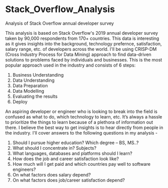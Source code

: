# Stack_Overflow_Analysis
Analysis of Stack Overflow annual developer survey

This analysis is based on Stack Overflow's 2019 annual developer survey taken by 90,000 respondents from 170+ countries. This data is interesting as it gives insights into the background, technology prefernce, satisfaction, salary range, etc. of developers across the world. I'll be using CRISP-DM (Cross Industry Process for Data Mining) approach to find data-driven solutions to problems faced by individuals and businesses. This is the most popular approach used in the industry and consists of 6 steps:

1.	Business Understanding
2.	Data Understanding
3.	Data Preparation
4.	Data Modelling
5.	Evaluating the results
6.	Deploy

An aspiring developer or engineer who is looking to break into the field is confused as what to do, which technology to learn, etc. It’s always a hassle to prioritize the things to learn because of a plethora of information out there. I believe the best way to get insights is to hear directly from people in the industry. I'll cover answers to the following questions in my analysis -

1. Should I pursue higher education? Which degree – BS, MS..?
2. What should I concentrate in? Subjects?
3. What languages, databases and platforms should I learn?
4. How does the job and career satisfaction look like?
5. How much will I get paid and which countries pay well to software engineers?
6. On what factors does salary depend?
7. On what factors does job/career satisfaction depend?


